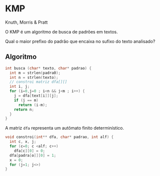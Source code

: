 # KMP

Knuth, Morris & Pratt

O KMP é um algoritmo de busca de padrões em textos.

Qual o maior prefixo do padrão que encaixa no sufixo do texto analisado?

## Algoritmo

```cpp
int busca (char* texto, char* padrao) {
  int m = strlen(padra0);
  int n = strlen(texto);
  // constroi matriz dfa[][]
  int i, j;
  for (i=0,j=0 ; i<n && j<m ; i++) {
    j = dfa[text[i]][j];
    if (j == m)
      return (i-m);
    return n;
  }
}
```

A matriz `dfa` representa um autômato finito determinístico.

```cpp
void constroi(int** dfa, char* padrao, int alf) {
  int c, x, j;
  for (c=0; c <alf; c++)
    dfa[c][0] = 0;
  dfa[padra[o]][0] = 1;
  x = 0;
  for (j=1; j<>)
}
```